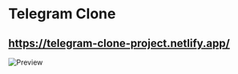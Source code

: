 # Telegram Clone

## https://telegram-clone-project.netlify.app/

![Preview](https://cdn.discordapp.com/attachments/877998509066948618/906262315257704458/Captura_de_tela_de_2021-10-10_13-15-00.png)
